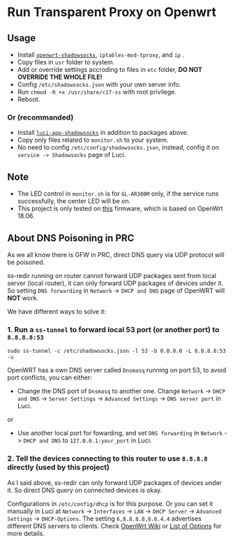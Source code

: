 # Run Transparent Proxy on Openwrt

## Usage

- Install [`openwrt-shadowsocks`](https://github.com/shadowsocks/openwrt-shadowsocks), `iptables-mod-tproxy`, and `ip` .
- Copy files in `usr` folder to system.
- Add or override settings accroding to files in `etc` folder, **DO NOT OVERRIDE THE WHOLE FILE!**
- Config `/etc/shadowsocks.json` with your own server info.
- Run `chmod -R +x /usr/share/c17-ss` with root privilege.
- Reboot.

### Or (**recommanded**)

- Install [`luci-app-shadowsocks`](https://github.com/shadowsocks/luci-app-shadowsocks) in addition to packages above.
- Copy only files related to `monitor.sh` to your system.
- No need to config `/etc/config/shadowsocks.json`, instead, config it on `service -> Shadowsocks` page of Luci.

## Note

- The LED control in `monitor.sh` is for `GL-AR300M` only, if the service runs successfully, the center LED will be on.
- This project is only tested on [this](http://download.gl-inet.com/firmware/ar300m/nand/testing/) firmware, which is based on OpenWrt 18.06.

## About DNS Poisoning in PRC

As we all know there is GFW in PRC, direct DNS query via UDP protocol will be poisoned.

ss-redir running on router cannot forward UDP packages sent from local server (local router), it can only forward UDP packages of devices under it. So setting `DNS forwarding` in `Network` -> `DHCP and DNS` page of OpenWRT will **NOT** work.

We have different ways to solve it:

### 1. Run a `ss-tunnel` to forward local 53 port (or another port) to `8.8.8.8:53`

`sudo ss-tunnel -c /etc/shadowsocks.json -l 53 -b 0.0.0.0 -L 8.8.8.8:53 -u`

OpenWRT has a own DNS server called `Dnsmasq` running on port 53, to avoid port conflicts, you can either:

- Change the DNS port of `Dnsmasq` to another one. Change  `Network` -> `DHCP and DNS` -> `Server Settings` -> `Advanced Settings` -> `DNS server port` in Luci.

or

- Use another local port for fowarding, and set `DNS forwarding` in `Network` -> `DHCP and DNS` to `127.0.0.1:your_port` in Luci.

### 2. Tell the devices connecting to this router to use `8.8.8.8` directly **(used by this project)**

As I said above, ss-redir can only forward UDP packages of devices under it. So direct DNS query on connected devices is okay.

Configurations in `/etc/config/dhcp` is for this purpose. Or you can set it manually in Luci at `Network` -> `Interfaces` -> `LAN` -> `DHCP Server` -> `Advanced Settings` -> `DHCP-Options`. The setting `6,8.8.8.8,8.8.4.4` advertises different DNS servers to clients. Check [OpenWrt Wiki](https://openwrt.org/docs/guide-user/base-system/dhcp) or [List of Options](http://www.networksorcery.com/enp/protocol/bootp/options.htm) for more details.